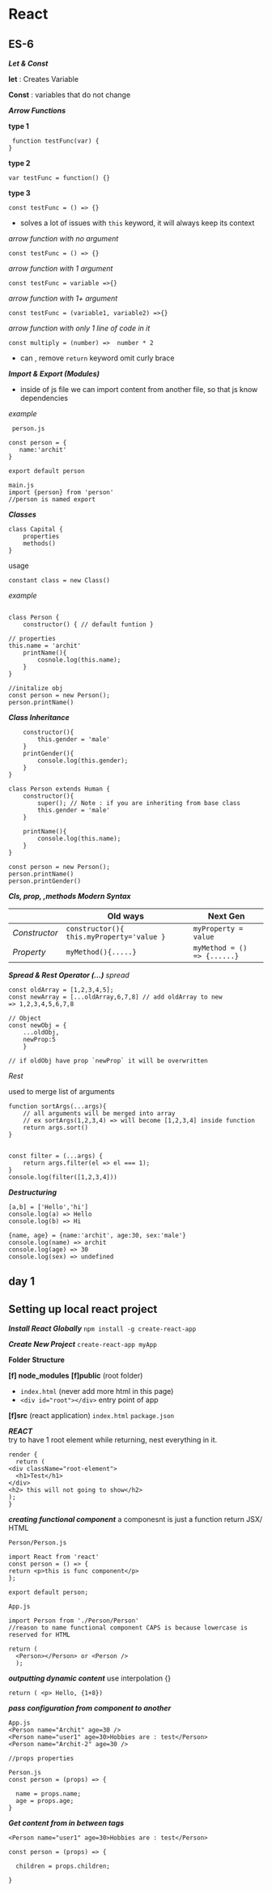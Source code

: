 
# React

  

## ES-6

***Let & Const***

**let** : Creates Variable

**Const** : variables that do not change

  
***Arrow Functions***

**type 1**

```
 function testFunc(var) {
}
```

**type 2**

`var testFunc = function() {}`

**type 3**

`const testFunc = () => {}` 
- solves a lot of issues with `this` keyword, it will always keep its context
 

*arrow function with no argument*

`const testFunc = () => {}`

  

*arrow function with 1 argument*

`const testFunc = variable =>{}`

  

*arrow function with 1+ argument*

`const testFunc = (variable1, variable2) =>{}`

  

*arrow function with only 1 line of code in it*

`const multiply = (number) =>  number * 2` 
- can , remove `return` keyword omit curly brace



***Import & Export (Modules)***


- inside of js file we can import content from another file, so that js know dependencies 

*example*


```
 person.js

const person = {
   name:'archit'
}

export default person

main.js
import {person} from 'person'
//person is named export

```

***Classes***

```
class Capital {
    properties
    methods()
}
```
usage 

`constant class = new Class()`

*example*

```

class Person {
    constructor() { // default funtion }

// properties
this.name = 'archit'
    printName(){
        cosnole.log(this.name);
    }
}

//initalize obj
const person = new Person();
person.printName()
```

***Class Inheritance***

```class Human {
    constructor(){
        this.gender = 'male'
    }
    printGender(){
        console.log(this.gender);
    }
}

class Person extends Human {
    constructor(){
        super(); // Note : if you are inheriting from base class
        this.gender = 'male'
    }

    printName(){
        console.log(this.name);
    }
}

const person = new Person();
person.printName()
person.printGender()
```

***Cls, prop, ,methods Modern Syntax***


|  | Old ways| Next Gen | 
|--|--|--|
*Constructor*|`constructor(){ this.myProperty='value }`  | `myProperty = value`  ||
*Property*|`myMethod(){.....}`|`myMethod = () => {......}`|



***Spread & Rest Operator (...)***
*spread*
```
const oldArray = [1,2,3,4,5];
const newArray = [...oldArray,6,7,8] // add oldArray to new
=> 1,2,3,4,5,6,7,8

// Object
const newObj = {
    ...oldObj,
    newProp:5
    }
    
// if oldObj have prop `newProp` it will be overwritten
```

*Rest*

used to merge list of arguments

```
function sortArgs(...args){
    // all arguments will be merged into array
    // ex sortArgs(1,2,3,4) => will become [1,2,3,4] inside function
    return args.sort()
}


const filter = (...args) {
    return args.filter(el => el === 1);
}
console.log(filter([1,2,3,4]))
```

***Destructuring***
```
[a,b] = ['Hello','hi']
console.log(a) => Hello
console.log(b) => Hi

{name, age} = {name:'archit', age:30, sex:'male'}
console.log(name) => archit
console.log(age) => 30
console.log(sex) => undefined
```
## day 1


## **Setting up local react project**
 

***Install React Globally***
`npm install -g create-react-app`

  

***Create New Project***
`create-react-app myApp`

  

**Folder Structure**

**[f] node_modules**
**[f]public** (root folder)
- `index.html` (never add more html in this page)
- `<div id="root"></div>` entry point of app

**[f]src** (react application)
	`index.html`
    `package.json`
    
 ***REACT***   
    try to have 1 root element while returning, nest everything in it.
```
render {
  return (
<div className="root-element">
  <h1>Test</h1>
</div>
<h2> this will not going to show</h2>
);
}
```

***creating functional component***
a componesnt is just a function return JSX/ HTML
```
Person/Person.js

import React from 'react'
const person = () => {
return <p>this is func component</p>
};

export default person;

App.js

import Person from './Person/Person'
//reason to name functional component CAPS is because lowercase is reserved for HTML

return (
  <Person></Person> or <Person />
  );
```
***outputting dynamic content***
use interpolation {}
```
return ( <p> Hello, {1+8})
```
***pass configuration from component to another***
```
App.js
<Person name="Archit" age=30 />
<Person name="user1" age=30>Hobbies are : test</Person>
<Person name="Archit-2" age=30 />

//props properties

Person.js
const person = (props) => {

  name = props.name;
  age = props.age;
}
```
***Get content from in between tags***
```
<Person name="user1" age=30>Hobbies are : test</Person>

const person = (props) => {

  children = props.children;

}

```

